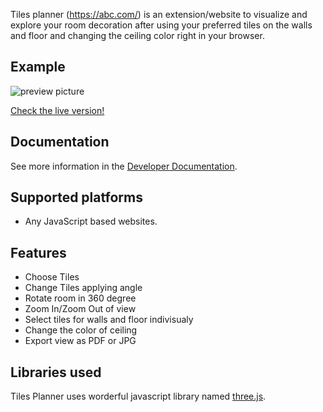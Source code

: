 Tiles planner (https://abc.com/) is an extension/website to visualize and explore your room decoration after using your preferred tiles on the walls and floor and changing the ceiling color right in your browser.

## Example
![preview picture](https://raw.githubusercontent.com/Siam456/room-viewer-test/master/preview.png?token=GHSAT0AAAAAABSDB23D2K6I6ULS6SDWUHBMYRJWPUQ)

[Check the live version!](https://studio-23.xyz/)

## Documentation
See more information in the [Developer Documentation](https://studio-23.xyz/).

## Supported platforms
   * Any JavaScript based websites.

## Features

- Choose Tiles
- Change Tiles applying angle
- Rotate room  in 360 degree
- Zoom In/Zoom Out of view
- Select tiles for walls and floor indivisualy
- Change the color of ceiling
- Export view as PDF or JPG
 

## Libraries used
Tiles Planner uses worderful javascript library named [three.js](https://threejs.org/).
